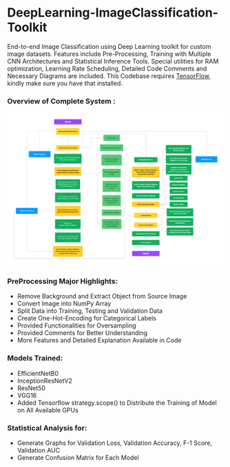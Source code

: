# DeepLearning-ImageClassification-Toolkit
End-to-end Image Classification using Deep Learning toolkit for custom image datasets. Features include Pre-Processing, Training with Multiple CNN Architectures and Statistical Inference Tools. Special utilities for RAM optimization, Learning Rate Scheduling, Detailed Code Comments and Necessary Diagrams are included.
This Codebase requires [TensorFlow](https://www.tensorflow.org/install), kindly make sure you have that installed.

### Overview of Complete System :
![Project Description](./Diagrams/Complete%20System%20Overview.png)

### PreProcessing Major Highlights:
- Remove Background and Extract Object from Source Image
- Convert Image into NumPy Array
- Split Data into Training, Testing and Validation Data
- Create One-Hot-Encoding for Categorical Labels
- Provided Functionalities for Oversampling
- Provided Comments for Better Understanding
- More Features and Detailed Explanation Available in Code

### Models Trained:
- EfficientNetB0
- InceptionResNetV2
- ResNet50
- VGG16
- Added Tensorflow strategy.scope() to Distribute the Training of Model on All Available GPUs

### Statistical Analysis for:
- Generate Graphs for Validation Loss, Validation Accuracy, F-1 Score, Validation AUC
- Generate Confusion Matrix for Each Model